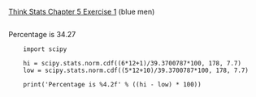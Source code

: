 [Think Stats Chapter 5 Exercise 1](http://greenteapress.com/thinkstats2/html/thinkstats2006.html#toc50) (blue men)

>> ```
Percentage is 34.27
```   
    import scipy
    
    hi = scipy.stats.norm.cdf((6*12+1)/39.3700787*100, 178, 7.7)
    low = scipy.stats.norm.cdf((5*12+10)/39.3700787*100, 178, 7.7)
    
    print('Percentage is %4.2f' % ((hi - low) * 100))


